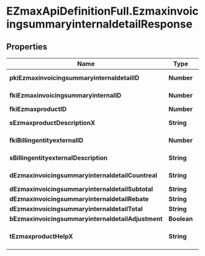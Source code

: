 # EZmaxApiDefinitionFull.EzmaxinvoicingsummaryinternaldetailResponse

## Properties

Name | Type | Description | Notes
------------ | ------------- | ------------- | -------------
**pkiEzmaxinvoicingsummaryinternaldetailID** | **Number** | The unique ID of the Ezmaxinvoicingsummaryinternaldetail | [optional] 
**fkiEzmaxinvoicingsummaryinternalID** | **Number** | The unique ID of the Ezmaxinvoicingsummaryinternal | [optional] 
**fkiEzmaxproductID** | **Number** | The unique ID of the Ezmaxproduct | 
**sEzmaxproductDescriptionX** | **String** | The description of the Ezmaxproduct in the language of the requester | 
**fkiBillingentityexternalID** | **Number** | The unique ID of the Billingentityexternal | 
**sBillingentityexternalDescription** | **String** | The description of the Billingentityexternal | 
**dEzmaxinvoicingsummaryinternaldetailCountreal** | **String** | The count item invoiced for the product | 
**dEzmaxinvoicingsummaryinternaldetailSubtotal** | **String** | The subtotal invoiced for the product | 
**dEzmaxinvoicingsummaryinternaldetailRebate** | **String** | The rebate for the product | 
**dEzmaxinvoicingsummaryinternaldetailTotal** | **String** | The total invoiced for the product | 
**bEzmaxinvoicingsummaryinternaldetailAdjustment** | **Boolean** | Whether if it&#39;s an adjustment | 
**tEzmaxproductHelpX** | **String** | The help message of the Ezmaxproduct in the language of the requester | 


